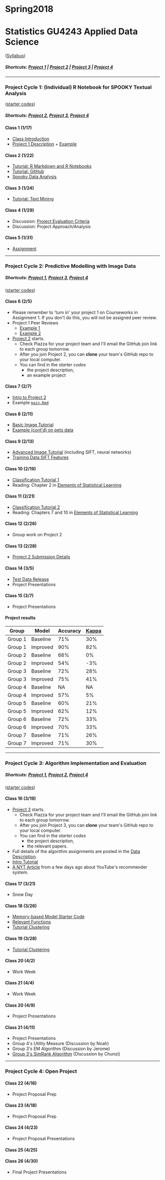# Spring2018
# Statistics GU4243 Applied Data Science
([Syllabus](/Course_Information/syllabus.Rmd))

##### Shortcuts: [Project 1](#project-cycle-1-individual-r-notebook-for-spooky-textual-analysis) | [Project 2](#project-cycle-2-predictive-modelling-with-image-data) | [Project 3](#project-cycle-3-algorithm-implementation-and-evaluation) | [Project 4](#project-cycle-4-open-project)

----

### Project Cycle 1: (Individual) R Notebook for SPOOKY Textual Analysis

([starter codes](/Project_Starter_Codes/Project1-RNotebook))

##### Shortcuts: [Project 2](#project-cycle-2-predictive-modelling-with-image-data), [Project 3](#project-cycle-3-algorithm-implementation-and-evaluation), [Project 4](#project-cycle-4-individual-projects)

#### Class 1 (1/17)
+ [Class Introduction](/Tutorials/Intro.pdf)
+ [Project 1 Description](/Project_Starter_Codes/Project1-RNotebook/doc/project_description.Rmd) + [Example](https://github.com/TZstatsADS/fall2017-project1-BruceYanghy)

#### Class 2 (1/22)
+ [Tutorial: R Markdown and R Notebooks](/Tutorials/RNotebook.Rmd)
+ [Tutorial: GitHub](/Tutorials/Week1-GitHub.md)
+ [Spooky Data Analysis](https://github.com/GU4243-ADS/Week1-GitHub)

#### Class 3 (1/24)
+ [Tutorial: Text Mining](/Tutorials/Week1-TextMining)

#### Class 4 (1/29)
+ Discussion: [Project Evaluation Criteria](https://piazza.com/class/ja4fumjiqyo475?cid=9)
+ Discussion: Project Approach/Analysis

#### Class 5 (1/31)
+ [Assignment](/Additional_Docs/Class_1_31.md)

----

### Project Cycle 2: Predictive Modelling with Image Data

##### Shortcuts: [Project 1](#project-cycle-1-individual-r-notebook-for-spooky-textual-analysis), [Project 3](#project-cycle-3-algorithm-implementation-and-evaluation), [Project 4](#project-cycle-4-individual-projects)

([starter codes](/Project_Starter_Codes/Project2-PredictiveModelling))

#### Class 6 (2/5)
+ Please remember to 'turn in' your project 1 on Courseworks in Assignment 1.  If you don't do this, you will not be assigned peer review.
+ Project 1 Peer Reviews
  + [Example 1](https://github.com/GU4243-ADS/spring2018-project1-wantingcheng)
  + [Example 2](https://github.com/GU4243-ADS/spring2018-project1-danieljosephparker)
+ [Project 2](Project_Starter_Codes/Project2-PredictiveModelling/doc/project2_desc.md) starts.
  + Check Piazza for your project team and I'll email the GitHub join link to each group tomorrow.
  + After you join Project 2, you can **clone** your team's GitHub repo to your local computer. 
  + You can find in the *starter codes* 
    + the project description, 
    + an example project 
    
#### Class 7 (2/7)  
+ [Intro to Project 2](/Tutorials/Project2Intro.pdf)
+ Example [`main.Rmd`](/Project_Starter_Codes/Project2-PredictiveModelling/doc/main.Rmd)

#### Class 8 (2/11) 
+ [Basic Image Tutorial](/Tutorials/ImageAnalysis/image_analysis.Rmd)
+ [Example (cont'd) on pets data](/Project_Starter_Codes/Project2-PredictiveModelling/doc/main_pets.Rmd)

#### Class 9 (2/13) 
+ [Advanced Image Tutorial](/Tutorials/ImageAnalysis/image_analysis_advanced.Rmd) (including SIFT, neural networks)
+ [Training Data SIFT Features](https://drive.google.com/file/d/128fqgPZa6I-ZlB_xqhFmO6KmdJyLN1nB/view?usp=sharing)

#### Class 10 (2/19) 
+ [Classification Tutorial 1](/Tutorials/Classification_1.pdf)
+ Reading: Chapter 2 in [Elements of Statistical Learning](https://web.stanford.edu/~hastie/ElemStatLearn/)

#### Class 11 (2/21) 
+ [Classification Tutorial 2](/Tutorials/Classification_2.pdf)
+ Reading: Chapters 7 and 10 in [Elements of Statistical Learning](https://web.stanford.edu/~hastie/ElemStatLearn/)

#### Class 12 (2/26) 
+ Group work on Project 2

#### Class 13 (2/28) 
+ [Project 2 Submission Details](/Tutorials/Project2Final.pdf)

#### Class 14 (3/5) 
+ [Test Data Release](https://drive.google.com/open?id=13ZETt15pg7XAFxG4ZyE97wYqhAxRQSnC)
+ Project Presentations

#### Class 15 (3/7) 
+ Project Presentations

#### Project results
| Group   | Model    | Accuracy | [Kappa](https://en.wikipedia.org/wiki/Cohen%27s_kappa) |
|---------|----------|----------|-------|
| Group 1 | Baseline | 71%      | 30%   |
| Group 1 | Improved | 90%      | 82%   |
| Group 2 | Baseline | 66%      | 0%    |
| Group 2 | Improved | 54%      | -3%   |
| Group 3 | Baseline | 72%      | 28%   |
| Group 3 | Improved | 75%      | 41%   |
| Group 4 | Baseline | NA       | NA    |
| Group 4 | Improved | 57%      | 5%    |
| Group 5 | Baseline | 60%      | 21%   |
| Group 5 | Improved | 62%      | 12%   |
| Group 6 | Baseline | 72%      | 33%   |
| Group 6 | Improved | 70%      | 33%   |
| Group 7 | Baseline | 71%      | 26%   |
| Group 7 | Improved | 71%      | 30%   |

----

### Project Cycle 3: Algorithm Implementation and Evaluation

##### Shortcuts: [Project 1](#project-cycle-1-individual-r-notebook-for-spooky-textual-analysis), [Project 2](#project-cycle-2-predictive-modelling-with-image-data), [Project 4](#project-cycle-4-individual-projects)

([starter codes](/Project_Starter_Codes/Project3-Algorithms))

#### Class 16 (3/19)
+ [Project 3](Project_Starter_Codes/Project3-Algorithms/doc/project3_desc.md) starts.
  + Check Piazza for your project team and I'll email the GitHub join link to each group tomorrow.
  + After you join Project 3, you can **clone** your team's GitHub repo to your local computer. 
  + You can find in the *starter codes* 
    + the project description, 
    + the relevant papers.
+ Full details of the algorithm assignments are posted in the [Data Description](Project_Starter_Codes/Project3-Algorithms/doc/DataDescription.md).
+ [Intro Tutorial](/Tutorials/Project3Intro.pdf)
+ [A NYT Article](https://www.nytimes.com/2018/03/10/opinion/sunday/youtube-politics-radical.html) from a few days ago about YouTube's recommender system.
    
#### Class 17 (3/21)
+ Snow Day

#### Class 18 (3/26)
+ [Memory-based Model Starter Code](Project_Starter_Codes/Project3-Algorithms/doc/memory_based_model.R)
+ [Relevant Functions](Project_Starter_Codes/Project3-Algorithms/lib/functions.R)
+ [Tutorial Clustering](Tutorials/Project3_Clustering.pdf)

#### Class 19 (3/28)
+ [Tutorial Clustering](Tutorials/Project3_Clustering.pdf)

#### Class 20 (4/2)
+ Work Week

#### Class 21 (4/4)
+ Work Week

#### Class 20 (4/9)
+ Project Presentations

#### Class 21 (4/11)
+ Project Presentations
+ Group 4's Utility Measure (Discussion by Noah)
+ Group 3's EM Algorithm (Discussion by Jerome)
+ [Group 3's SimRank Algorithm](Additional_Docs/simmrank_chunzi.R) (Discussion by Chunzi)

----

### Project Cycle 4: Open Project

#### Class 22 (4/16)
+ Project Proposal Prep

#### Class 23 (4/18)
+ Project Proposal Prep

#### Class 24 (4/23)
+ Project Proposal Presentations

#### Class 25 (4/25)

#### Class 26 (4/30)
+ Final Project Presentations
